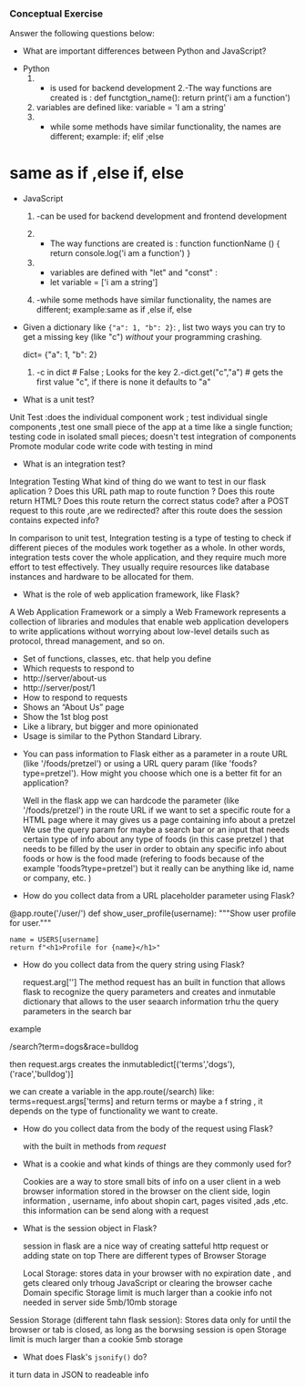 ### Conceptual Exercise

Answer the following questions below:

- What are important differences between Python and JavaScript?

* Python
  1. - is used for backend development 
  2.-The way functions are created is :
   def functgtion_name():
      return print('i am a function')
  3. variables are defined like: variable = 'I am a string'
  4. - while some methods have similar functionality, the names are different; 
      example: if; elif ;else
# same as if ,else if, else 

* JavaScript
  1. -can be used for backend development and frontend development 
  2. - The way functions are created is : 
      function functionName () {
        return console.log('i am a function')
      }
  3. - variables are defined with "let" and "const" :
     * let variable = ['i am a string']
  
  4. -while some methods have similar functionality, the names are different; 
      example:same as if ,else if, else 




- Given a dictionary like ``{"a": 1, "b": 2}``: , list two ways you
  can try to get a missing key (like "c") *without* your programming
  crashing.

  dict= {"a": 1, "b": 2}

  1. -c in dict # False  ; Looks for the key 
  2.-dict.get("c","a")  # gets the first value "c", if there is none it defaults to "a"  




- What is a unit test?

Unit Test 
    :does the individual component work ; test individual single components ,test one small piece of the app at a time like a single function; 
    testing code in isolated small pieces; 
    doesn't test integration of components
    Promote modular code 
   write code with testing in mind 

- What is an integration test?

Integration Testing
 What kind of thing do we want to test in our flask aplication ?
 Does this URL path map to route function ?
 Does this route return HTML?
 Does this route return the correct status code? 
 after a POST request to this route ,are we redirected? 
 after this route does the session contains expected info? 

 In comparison to unit test, Integration testing is a type of testing to check if different pieces of the modules work together as a whole.
In other words, integration tests cover the whole application, and they require much more effort to test effectively. They usually require resources like database instances and hardware to be allocated for them.

- What is the role of web application framework, like Flask?

A Web Application Framework or a simply a Web Framework represents a collection of libraries and modules that enable web application developers to write applications without worrying about low-level details such as protocol, thread management, and so on.


* Set of functions, classes, etc. that help you define
* Which requests to respond to
* http://server/about-us
* http://server/post/1
* How to respond to requests
* Shows an “About Us” page
* Show the 1st blog post
* Like a library, but bigger and more opinionated
* Usage is similar to the Python Standard Library.

- You can pass information to Flask either as a parameter in a route URL
  (like '/foods/pretzel') or using a URL query param (like
  'foods?type=pretzel'). How might you choose which one is a better fit
  for an application?

    Well in the flask app we can hardcode the parameter  (like '/foods/pretzel')  in the route URL if we want to set a specific route for a HTML page where it may gives us a page containing info about a pretzel
    We use the query param for maybe a search bar or an  input that needs certain type of info about any type of foods (in this case pretzel ) that needs to be filled by the user in order to obtain any specific info about foods or how is the food made (refering to foods because of the example 'foods?type=pretzel') but it really can be anything like id, name or company, etc. ) 


- How do you collect data from a URL placeholder parameter using Flask?


@app.route('/user/<username>')
def show_user_profile(username):
    """Show user profile for user."""

    name = USERS[username]
    return f"<h1>Profile for {name}</h1>"
  
  


- How do you collect data from the query string using Flask?

  request.arg[''] 
  The method request has an built in function that allows flask to recognize the query parameters and creates and inmutable dictionary that allows to the user seaarch information trhu the query parameters in the search bar 
 
 example 

 /search?term=dogs&race=bulldog

  then request.args creates the inmutabledict[('terms','dogs'),('race','bulldog')]

  we can create a variable in the app.route(/search) like:
   terms=request.args['terms]
   and return terms or maybe a f string , it depends on the type of functionality we want to create. 

 

- How do you collect data from the body of the request using Flask?
 
 
  with the built in methods from _request_ 


- What is a cookie and what kinds of things are they commonly used for?


  Cookies are a way to store small bits of info on a user client in a web browser 
information stored in the browser  on the client side, login information , username, info about shopin cart, pages visited ,ads ,etc.
this information can be send along with a request

- What is the session object in Flask?

  session in flask are a nice way of creating satteful http request or adding state on top 
  There are different types of Browser Storage 

  Local Storage:
 stores data in your browser with no expiration date , and gets cleared  only trhoug JavaScript or clearing the browser cache 
 Domain specific 
 Storage limit is much larger than a cookie 
 info not needed in server side 
 5mb/10mb storage 


Session Storage (different tahn flask session):
 Stores data only for until the browser or tab is closed, as long as the borwsing session is open 
 Storage limit is much larger than a cookie 
 5mb storage


- What does Flask's `jsonify()` do?

 it turn data in JSON to readeable info 
